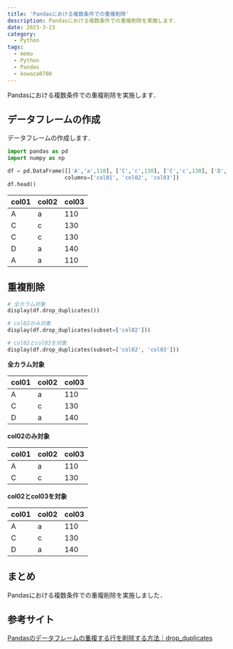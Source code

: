 ```yaml
---
title: 'Pandasにおける複数条件での重複削除'
description: Pandasにおける複数条件での重複削除を実施します．
date: 2023-3-23
category: 
  - Python
tags:
  - memo
  - Python
  - Pandas
  - kowaza0708
---
```

Pandasにおける複数条件での重複削除を実施します．

<!-- https://www.hamlet-engineer.com -->
<!-- !(/image/ChordDiagram.png) -->

<!-- more -->

<ClientOnly>
  <CallInArticleAdsense />
</ClientOnly>



## データフレームの作成
データフレームの作成します．

```python
import pandas as pd
import numpy as np

df = pd.DataFrame([['A','a',110], ['C','c',130], ['C','c',130], ['D', 'a',140],['A','a',110]],
                  columns=['col01', 'col02', 'col03'])
df.head()
```
| col01 | col02 | col03 |
| - | - | - |
| A | a | 110 |
| C | c | 130 |
| C | c | 130 |
| D | a | 140 |
| A | a | 110 |

## 重複削除

```python
# 全カラム対象
display(df.drop_duplicates())

# col02のみ対象
display(df.drop_duplicates(subset=['col02']))

# col02とcol03を対象
display(df.drop_duplicates(subset=['col02', 'col03']))
```

**全カラム対象**

| col01 | col02 | col03 |
| - | - | - |
| A | a | 110 |
| C | c | 130 |
| D | a | 140 |


**col02のみ対象**

| col01 | col02 | col03 |
| - | - | - |
| A | a | 110 |
| C | c | 130 |


**col02とcol03を対象**

| col01 | col02 | col03 |
| - | - | - |
| A | a | 110 |
| C | c | 130 |
| D | a | 140 |


## まとめ
Pandasにおける複数条件での重複削除を実施しました．

## 参考サイト
[Pandasのデータフレームの重複する行を削除する方法｜drop_duplicates](https://kino-code.com/python-pandas-drop_duplicates/)


<ClientOnly>
  <CallInArticleAdsense />
</ClientOnly>




